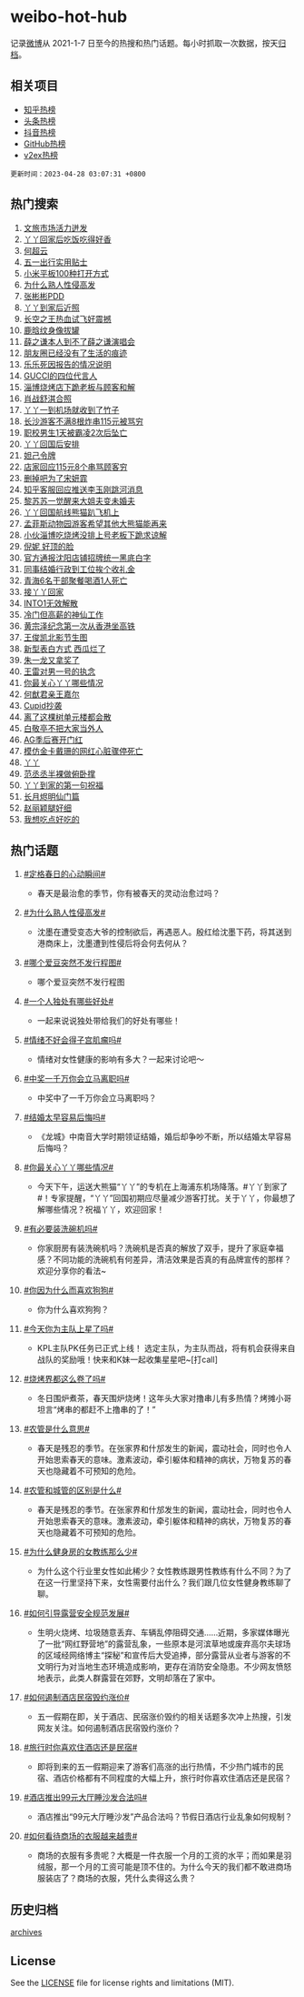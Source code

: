 # weibo-hot-hub

记录[微博](https://www.weibo.com)从 2021-1-7 日至今的热搜和热门话题。每小时抓取一次数据，按天[归档](archives)。

## 相关项目

- [知乎热榜](https://github.com/lonnyzhang423/zhihu-hot-hub)
- [头条热榜](https://github.com/lonnyzhang423/toutiao-hot-hub)
- [抖音热榜](https://github.com/lonnyzhang423/douyin-hot-hub)
- [GitHub热榜](https://github.com/lonnyzhang423/github-hot-hub)
- [v2ex热榜](https://github.com/lonnyzhang423/v2ex-hot-hub)


`更新时间：2023-04-28 03:07:31 +0800`

## 热门搜索

1. [文旅市场活力迸发](https://m.weibo.cn/search?containerid=100103type%3D1%26t%3D10%26q%3D%23%E6%96%87%E6%97%85%E5%B8%82%E5%9C%BA%E6%B4%BB%E5%8A%9B%E8%BF%B8%E5%8F%91%23&stream_entry_id=51&isnewpage=1&extparam=seat%3D1%26c_type%3D51%26dgr%3D0%26cate%3D10103%26filter_type%3Drealtimehot%26stream_entry_id%3D51%26pos%3D0%26display_time%3D1682622450%26pre_seqid%3D168262245003706410156&luicode=10000011&lfid=106003type%253D25%2526t%253D3%2526disable_hot%253D1%2526filter_type%253Drealtimehot)
1. [丫丫回家后吃饭吃得好香](https://m.weibo.cn/search?containerid=100103type%3D1%26t%3D10%26q%3D%23%E4%B8%AB%E4%B8%AB%E5%9B%9E%E5%AE%B6%E5%90%8E%E5%90%83%E9%A5%AD%E5%90%83%E5%BE%97%E5%A5%BD%E9%A6%99%23&stream_entry_id=31&isnewpage=1&extparam=seat%3D1%26realpos%3D1%26flag%3D16%26band_rank%3D1%26lcate%3D5001%26stream_entry_id%3D31%26filter_type%3Drealtimehot%26q%3D%2523%25E4%25B8%25AB%25E4%25B8%25AB%25E5%259B%259E%25E5%25AE%25B6%25E5%2590%258E%25E5%2590%2583%25E9%25A5%25AD%25E5%2590%2583%25E5%25BE%2597%25E5%25A5%25BD%25E9%25A6%2599%2523%26dgr%3D0%26pos%3D0%26cate%3D5001%26c_type%3D31%26display_time%3D1682622450%26pre_seqid%3D168262245003706410156&luicode=10000011&lfid=106003type%253D25%2526t%253D3%2526disable_hot%253D1%2526filter_type%253Drealtimehot)
1. [何超云](https://m.weibo.cn/search?containerid=100103type%3D1%26t%3D10%26q%3D%E4%BD%95%E8%B6%85%E4%BA%91&stream_entry_id=31&isnewpage=1&extparam=seat%3D1%26realpos%3D2%26flag%3D2%26band_rank%3D2%26lcate%3D5001%26stream_entry_id%3D31%26filter_type%3Drealtimehot%26q%3D%25E4%25BD%2595%25E8%25B6%2585%25E4%25BA%2591%26dgr%3D0%26pos%3D1%26cate%3D5001%26c_type%3D31%26display_time%3D1682622450%26pre_seqid%3D168262245003706410156&luicode=10000011&lfid=106003type%253D25%2526t%253D3%2526disable_hot%253D1%2526filter_type%253Drealtimehot)
1. [五一出行实用贴士](https://m.weibo.cn/search?containerid=100103type%3D1%26t%3D10%26q%3D%23%E4%BA%94%E4%B8%80%E5%87%BA%E8%A1%8C%E5%AE%9E%E7%94%A8%E8%B4%B4%E5%A3%AB%23&stream_entry_id=31&isnewpage=1&extparam=seat%3D1%26realpos%3D3%26flag%3D0%26band_rank%3D3%26lcate%3D5001%26stream_entry_id%3D31%26filter_type%3Drealtimehot%26q%3D%2523%25E4%25BA%2594%25E4%25B8%2580%25E5%2587%25BA%25E8%25A1%258C%25E5%25AE%259E%25E7%2594%25A8%25E8%25B4%25B4%25E5%25A3%25AB%2523%26dgr%3D0%26pos%3D2%26cate%3D5001%26c_type%3D31%26display_time%3D1682622450%26pre_seqid%3D168262245003706410156&luicode=10000011&lfid=106003type%253D25%2526t%253D3%2526disable_hot%253D1%2526filter_type%253Drealtimehot)
1. [小米平板100种打开方式](https://m.weibo.cn/search?containerid=100103type%3D1%26t%3D10%26q%3D%23%E5%B0%8F%E7%B1%B3%E5%B9%B3%E6%9D%BF100%E7%A7%8D%E6%89%93%E5%BC%80%E6%96%B9%E5%BC%8F%23&stream_entry_id=31&isnewpage=1&extparam=seat%3D1%26band_rank%3D4%26lcate%3D5001%26filter_type%3Drealtimehot%26c_type%3D31%26adid%3D187592%26q%3D%2523%25E5%25B0%258F%25E7%25B1%25B3%25E5%25B9%25B3%25E6%259D%25BF100%25E7%25A7%258D%25E6%2589%2593%25E5%25BC%2580%25E6%2596%25B9%25E5%25BC%258F%2523%26dgr%3D0%26stream_entry_id%3D31%26topic_ad%3D1%26cate%3D5001%26pos%3D3%26display_time%3D1682622450%26pre_seqid%3D168262245003706410156&luicode=10000011&lfid=106003type%253D25%2526t%253D3%2526disable_hot%253D1%2526filter_type%253Drealtimehot)
1. [为什么熟人性侵高发](https://m.weibo.cn/search?containerid=100103type%3D1%26t%3D10%26q%3D%23%E4%B8%BA%E4%BB%80%E4%B9%88%E7%86%9F%E4%BA%BA%E6%80%A7%E4%BE%B5%E9%AB%98%E5%8F%91%23&stream_entry_id=31&isnewpage=1&extparam=seat%3D1%26realpos%3D4%26flag%3D2%26band_rank%3D4%26lcate%3D5001%26stream_entry_id%3D31%26filter_type%3Drealtimehot%26q%3D%2523%25E4%25B8%25BA%25E4%25BB%2580%25E4%25B9%2588%25E7%2586%259F%25E4%25BA%25BA%25E6%2580%25A7%25E4%25BE%25B5%25E9%25AB%2598%25E5%258F%2591%2523%26dgr%3D0%26pos%3D4%26cate%3D5001%26c_type%3D31%26display_time%3D1682622450%26pre_seqid%3D168262245003706410156&luicode=10000011&lfid=106003type%253D25%2526t%253D3%2526disable_hot%253D1%2526filter_type%253Drealtimehot)
1. [张彬彬PDD](https://m.weibo.cn/search?containerid=100103type%3D1%26t%3D10%26q%3D%E5%BC%A0%E5%BD%AC%E5%BD%ACPDD&stream_entry_id=31&isnewpage=1&extparam=seat%3D1%26realpos%3D5%26flag%3D2%26band_rank%3D5%26lcate%3D5001%26stream_entry_id%3D31%26filter_type%3Drealtimehot%26q%3D%25E5%25BC%25A0%25E5%25BD%25AC%25E5%25BD%25ACPDD%26dgr%3D0%26pos%3D5%26cate%3D5001%26c_type%3D31%26display_time%3D1682622450%26pre_seqid%3D168262245003706410156&luicode=10000011&lfid=106003type%253D25%2526t%253D3%2526disable_hot%253D1%2526filter_type%253Drealtimehot)
1. [丫丫到家后近照](https://m.weibo.cn/search?containerid=100103type%3D1%26t%3D10%26q%3D%23%E4%B8%AB%E4%B8%AB%E5%88%B0%E5%AE%B6%E5%90%8E%E8%BF%91%E7%85%A7%23&stream_entry_id=31&isnewpage=1&extparam=seat%3D1%26realpos%3D6%26flag%3D16%26band_rank%3D6%26lcate%3D5001%26stream_entry_id%3D31%26filter_type%3Drealtimehot%26q%3D%2523%25E4%25B8%25AB%25E4%25B8%25AB%25E5%2588%25B0%25E5%25AE%25B6%25E5%2590%258E%25E8%25BF%2591%25E7%2585%25A7%2523%26dgr%3D0%26pos%3D6%26cate%3D5001%26c_type%3D31%26display_time%3D1682622450%26pre_seqid%3D168262245003706410156&luicode=10000011&lfid=106003type%253D25%2526t%253D3%2526disable_hot%253D1%2526filter_type%253Drealtimehot)
1. [长空之王热血试飞好震撼](https://m.weibo.cn/search?containerid=100103type%3D1%26t%3D10%26q%3D%23%E9%95%BF%E7%A9%BA%E4%B9%8B%E7%8E%8B%E7%83%AD%E8%A1%80%E8%AF%95%E9%A3%9E%E5%A5%BD%E9%9C%87%E6%92%BC%23&stream_entry_id=31&isnewpage=1&extparam=seat%3D1%26band_rank%3D7%26lcate%3D5001%26filter_type%3Drealtimehot%26c_type%3D31%26adid%3D187718%26q%3D%2523%25E9%2595%25BF%25E7%25A9%25BA%25E4%25B9%258B%25E7%258E%258B%25E7%2583%25AD%25E8%25A1%2580%25E8%25AF%2595%25E9%25A3%259E%25E5%25A5%25BD%25E9%259C%2587%25E6%2592%25BC%2523%26dgr%3D0%26stream_entry_id%3D31%26topic_ad%3D1%26cate%3D5001%26pos%3D7%26display_time%3D1682622450%26pre_seqid%3D168262245003706410156&luicode=10000011&lfid=106003type%253D25%2526t%253D3%2526disable_hot%253D1%2526filter_type%253Drealtimehot)
1. [鹿晗纹身像拔罐](https://m.weibo.cn/search?containerid=100103type%3D1%26t%3D10%26q%3D%E9%B9%BF%E6%99%97%E7%BA%B9%E8%BA%AB%E5%83%8F%E6%8B%94%E7%BD%90&stream_entry_id=31&isnewpage=1&extparam=seat%3D1%26realpos%3D7%26flag%3D2%26band_rank%3D7%26lcate%3D5001%26stream_entry_id%3D31%26filter_type%3Drealtimehot%26q%3D%25E9%25B9%25BF%25E6%2599%2597%25E7%25BA%25B9%25E8%25BA%25AB%25E5%2583%258F%25E6%258B%2594%25E7%25BD%2590%26dgr%3D0%26pos%3D8%26cate%3D5001%26c_type%3D31%26display_time%3D1682622450%26pre_seqid%3D168262245003706410156&luicode=10000011&lfid=106003type%253D25%2526t%253D3%2526disable_hot%253D1%2526filter_type%253Drealtimehot)
1. [薛之谦本人到不了薛之谦演唱会](https://m.weibo.cn/search?containerid=100103type%3D1%26t%3D10%26q%3D%E8%96%9B%E4%B9%8B%E8%B0%A6%E6%9C%AC%E4%BA%BA%E5%88%B0%E4%B8%8D%E4%BA%86%E8%96%9B%E4%B9%8B%E8%B0%A6%E6%BC%94%E5%94%B1%E4%BC%9A&stream_entry_id=31&isnewpage=1&extparam=seat%3D1%26realpos%3D8%26flag%3D0%26band_rank%3D8%26lcate%3D5001%26stream_entry_id%3D31%26filter_type%3Drealtimehot%26q%3D%25E8%2596%259B%25E4%25B9%258B%25E8%25B0%25A6%25E6%259C%25AC%25E4%25BA%25BA%25E5%2588%25B0%25E4%25B8%258D%25E4%25BA%2586%25E8%2596%259B%25E4%25B9%258B%25E8%25B0%25A6%25E6%25BC%2594%25E5%2594%25B1%25E4%25BC%259A%26dgr%3D0%26pos%3D9%26cate%3D5001%26c_type%3D31%26display_time%3D1682622450%26pre_seqid%3D168262245003706410156&luicode=10000011&lfid=106003type%253D25%2526t%253D3%2526disable_hot%253D1%2526filter_type%253Drealtimehot)
1. [朋友圈已经没有了生活的痕迹](https://m.weibo.cn/search?containerid=100103type%3D1%26t%3D10%26q%3D%23%E6%9C%8B%E5%8F%8B%E5%9C%88%E5%B7%B2%E7%BB%8F%E6%B2%A1%E6%9C%89%E4%BA%86%E7%94%9F%E6%B4%BB%E7%9A%84%E7%97%95%E8%BF%B9%23&stream_entry_id=31&isnewpage=1&extparam=seat%3D1%26realpos%3D9%26flag%3D0%26band_rank%3D9%26lcate%3D5001%26stream_entry_id%3D31%26filter_type%3Drealtimehot%26q%3D%2523%25E6%259C%258B%25E5%258F%258B%25E5%259C%2588%25E5%25B7%25B2%25E7%25BB%258F%25E6%25B2%25A1%25E6%259C%2589%25E4%25BA%2586%25E7%2594%259F%25E6%25B4%25BB%25E7%259A%2584%25E7%2597%2595%25E8%25BF%25B9%2523%26dgr%3D0%26pos%3D10%26cate%3D5001%26c_type%3D31%26display_time%3D1682622450%26pre_seqid%3D168262245003706410156&luicode=10000011&lfid=106003type%253D25%2526t%253D3%2526disable_hot%253D1%2526filter_type%253Drealtimehot)
1. [乐乐死因报告的情况说明](https://m.weibo.cn/search?containerid=100103type%3D1%26t%3D10%26q%3D%23%E4%B9%90%E4%B9%90%E6%AD%BB%E5%9B%A0%E6%8A%A5%E5%91%8A%E7%9A%84%E6%83%85%E5%86%B5%E8%AF%B4%E6%98%8E%23&stream_entry_id=31&isnewpage=1&extparam=seat%3D1%26realpos%3D10%26flag%3D0%26band_rank%3D10%26lcate%3D5001%26stream_entry_id%3D31%26filter_type%3Drealtimehot%26q%3D%2523%25E4%25B9%2590%25E4%25B9%2590%25E6%25AD%25BB%25E5%259B%25A0%25E6%258A%25A5%25E5%2591%258A%25E7%259A%2584%25E6%2583%2585%25E5%2586%25B5%25E8%25AF%25B4%25E6%2598%258E%2523%26dgr%3D0%26pos%3D11%26cate%3D5001%26c_type%3D31%26display_time%3D1682622450%26pre_seqid%3D168262245003706410156&luicode=10000011&lfid=106003type%253D25%2526t%253D3%2526disable_hot%253D1%2526filter_type%253Drealtimehot)
1. [GUCCI的四位代言人](https://m.weibo.cn/search?containerid=100103type%3D1%26t%3D10%26q%3DGUCCI%E7%9A%84%E5%9B%9B%E4%BD%8D%E4%BB%A3%E8%A8%80%E4%BA%BA&stream_entry_id=31&isnewpage=1&extparam=seat%3D1%26realpos%3D11%26flag%3D0%26band_rank%3D11%26lcate%3D5001%26stream_entry_id%3D31%26filter_type%3Drealtimehot%26q%3DGUCCI%25E7%259A%2584%25E5%259B%259B%25E4%25BD%258D%25E4%25BB%25A3%25E8%25A8%2580%25E4%25BA%25BA%26dgr%3D0%26pos%3D12%26cate%3D5001%26c_type%3D31%26display_time%3D1682622450%26pre_seqid%3D168262245003706410156&luicode=10000011&lfid=106003type%253D25%2526t%253D3%2526disable_hot%253D1%2526filter_type%253Drealtimehot)
1. [淄博烧烤店下跪老板与顾客和解](https://m.weibo.cn/search?containerid=100103type%3D1%26t%3D10%26q%3D%23%E6%B7%84%E5%8D%9A%E7%83%A7%E7%83%A4%E5%BA%97%E4%B8%8B%E8%B7%AA%E8%80%81%E6%9D%BF%E4%B8%8E%E9%A1%BE%E5%AE%A2%E5%92%8C%E8%A7%A3%23&stream_entry_id=31&isnewpage=1&extparam=seat%3D1%26realpos%3D12%26flag%3D0%26band_rank%3D12%26lcate%3D5001%26stream_entry_id%3D31%26filter_type%3Drealtimehot%26q%3D%2523%25E6%25B7%2584%25E5%258D%259A%25E7%2583%25A7%25E7%2583%25A4%25E5%25BA%2597%25E4%25B8%258B%25E8%25B7%25AA%25E8%2580%2581%25E6%259D%25BF%25E4%25B8%258E%25E9%25A1%25BE%25E5%25AE%25A2%25E5%2592%258C%25E8%25A7%25A3%2523%26dgr%3D0%26pos%3D13%26cate%3D5001%26c_type%3D31%26display_time%3D1682622450%26pre_seqid%3D168262245003706410156&luicode=10000011&lfid=106003type%253D25%2526t%253D3%2526disable_hot%253D1%2526filter_type%253Drealtimehot)
1. [肖战舒淇合照](https://m.weibo.cn/search?containerid=100103type%3D1%26t%3D10%26q%3D%23%E8%82%96%E6%88%98%E8%88%92%E6%B7%87%E5%90%88%E7%85%A7%23&stream_entry_id=31&isnewpage=1&extparam=seat%3D1%26realpos%3D13%26flag%3D0%26band_rank%3D13%26lcate%3D5001%26stream_entry_id%3D31%26filter_type%3Drealtimehot%26q%3D%2523%25E8%2582%2596%25E6%2588%2598%25E8%2588%2592%25E6%25B7%2587%25E5%2590%2588%25E7%2585%25A7%2523%26dgr%3D0%26pos%3D14%26cate%3D5001%26c_type%3D31%26display_time%3D1682622450%26pre_seqid%3D168262245003706410156&luicode=10000011&lfid=106003type%253D25%2526t%253D3%2526disable_hot%253D1%2526filter_type%253Drealtimehot)
1. [丫丫一到机场就收到了竹子](https://m.weibo.cn/search?containerid=100103type%3D1%26t%3D10%26q%3D%23%E4%B8%AB%E4%B8%AB%E4%B8%80%E5%88%B0%E6%9C%BA%E5%9C%BA%E5%B0%B1%E6%94%B6%E5%88%B0%E4%BA%86%E7%AB%B9%E5%AD%90%23&stream_entry_id=31&isnewpage=1&extparam=seat%3D1%26realpos%3D14%26flag%3D0%26band_rank%3D14%26lcate%3D5001%26stream_entry_id%3D31%26filter_type%3Drealtimehot%26q%3D%2523%25E4%25B8%25AB%25E4%25B8%25AB%25E4%25B8%2580%25E5%2588%25B0%25E6%259C%25BA%25E5%259C%25BA%25E5%25B0%25B1%25E6%2594%25B6%25E5%2588%25B0%25E4%25BA%2586%25E7%25AB%25B9%25E5%25AD%2590%2523%26dgr%3D0%26pos%3D15%26cate%3D5001%26c_type%3D31%26display_time%3D1682622450%26pre_seqid%3D168262245003706410156&luicode=10000011&lfid=106003type%253D25%2526t%253D3%2526disable_hot%253D1%2526filter_type%253Drealtimehot)
1. [长沙游客不满8根炸串115元被骂穷](https://m.weibo.cn/search?containerid=100103type%3D1%26t%3D10%26q%3D%23%E9%95%BF%E6%B2%99%E6%B8%B8%E5%AE%A2%E4%B8%8D%E6%BB%A18%E6%A0%B9%E7%82%B8%E4%B8%B2115%E5%85%83%E8%A2%AB%E9%AA%82%E7%A9%B7%23&stream_entry_id=31&isnewpage=1&extparam=seat%3D1%26realpos%3D15%26flag%3D0%26band_rank%3D15%26lcate%3D5001%26stream_entry_id%3D31%26filter_type%3Drealtimehot%26q%3D%2523%25E9%2595%25BF%25E6%25B2%2599%25E6%25B8%25B8%25E5%25AE%25A2%25E4%25B8%258D%25E6%25BB%25A18%25E6%25A0%25B9%25E7%2582%25B8%25E4%25B8%25B2115%25E5%2585%2583%25E8%25A2%25AB%25E9%25AA%2582%25E7%25A9%25B7%2523%26dgr%3D0%26pos%3D16%26cate%3D5001%26c_type%3D31%26display_time%3D1682622450%26pre_seqid%3D168262245003706410156&luicode=10000011&lfid=106003type%253D25%2526t%253D3%2526disable_hot%253D1%2526filter_type%253Drealtimehot)
1. [职校男生1天被霸凌2次后坠亡](https://m.weibo.cn/search?containerid=100103type%3D1%26t%3D10%26q%3D%23%E8%81%8C%E6%A0%A1%E7%94%B7%E7%94%9F1%E5%A4%A9%E8%A2%AB%E9%9C%B8%E5%87%8C2%E6%AC%A1%E5%90%8E%E5%9D%A0%E4%BA%A1%23&stream_entry_id=31&isnewpage=1&extparam=seat%3D1%26realpos%3D16%26flag%3D0%26band_rank%3D16%26lcate%3D5001%26stream_entry_id%3D31%26filter_type%3Drealtimehot%26q%3D%2523%25E8%2581%258C%25E6%25A0%25A1%25E7%2594%25B7%25E7%2594%259F1%25E5%25A4%25A9%25E8%25A2%25AB%25E9%259C%25B8%25E5%2587%258C2%25E6%25AC%25A1%25E5%2590%258E%25E5%259D%25A0%25E4%25BA%25A1%2523%26dgr%3D0%26pos%3D17%26cate%3D5001%26c_type%3D31%26display_time%3D1682622450%26pre_seqid%3D168262245003706410156&luicode=10000011&lfid=106003type%253D25%2526t%253D3%2526disable_hot%253D1%2526filter_type%253Drealtimehot)
1. [丫丫回国后安排](https://m.weibo.cn/search?containerid=100103type%3D1%26t%3D10%26q%3D%23%E4%B8%AB%E4%B8%AB%E5%9B%9E%E5%9B%BD%E5%90%8E%E5%AE%89%E6%8E%92%23&stream_entry_id=31&isnewpage=1&extparam=seat%3D1%26realpos%3D17%26flag%3D0%26band_rank%3D17%26lcate%3D5001%26stream_entry_id%3D31%26filter_type%3Drealtimehot%26q%3D%2523%25E4%25B8%25AB%25E4%25B8%25AB%25E5%259B%259E%25E5%259B%25BD%25E5%2590%258E%25E5%25AE%2589%25E6%258E%2592%2523%26dgr%3D0%26pos%3D18%26cate%3D5001%26c_type%3D31%26display_time%3D1682622450%26pre_seqid%3D168262245003706410156&luicode=10000011&lfid=106003type%253D25%2526t%253D3%2526disable_hot%253D1%2526filter_type%253Drealtimehot)
1. [妲己令牌](https://m.weibo.cn/search?containerid=100103type%3D1%26t%3D10%26q%3D%23%E5%A6%B2%E5%B7%B1%E4%BB%A4%E7%89%8C%23&stream_entry_id=31&isnewpage=1&extparam=seat%3D1%26realpos%3D18%26flag%3D0%26band_rank%3D18%26lcate%3D5001%26stream_entry_id%3D31%26filter_type%3Drealtimehot%26q%3D%2523%25E5%25A6%25B2%25E5%25B7%25B1%25E4%25BB%25A4%25E7%2589%258C%2523%26dgr%3D0%26pos%3D19%26cate%3D5001%26c_type%3D31%26display_time%3D1682622450%26pre_seqid%3D168262245003706410156&luicode=10000011&lfid=106003type%253D25%2526t%253D3%2526disable_hot%253D1%2526filter_type%253Drealtimehot)
1. [店家回应115元8个串骂顾客穷](https://m.weibo.cn/search?containerid=100103type%3D1%26t%3D10%26q%3D%23%E5%BA%97%E5%AE%B6%E5%9B%9E%E5%BA%94115%E5%85%838%E4%B8%AA%E4%B8%B2%E9%AA%82%E9%A1%BE%E5%AE%A2%E7%A9%B7%23&stream_entry_id=31&isnewpage=1&extparam=seat%3D1%26realpos%3D19%26flag%3D0%26band_rank%3D19%26lcate%3D5001%26stream_entry_id%3D31%26filter_type%3Drealtimehot%26q%3D%2523%25E5%25BA%2597%25E5%25AE%25B6%25E5%259B%259E%25E5%25BA%2594115%25E5%2585%25838%25E4%25B8%25AA%25E4%25B8%25B2%25E9%25AA%2582%25E9%25A1%25BE%25E5%25AE%25A2%25E7%25A9%25B7%2523%26dgr%3D0%26pos%3D20%26cate%3D5001%26c_type%3D31%26display_time%3D1682622450%26pre_seqid%3D168262245003706410156&luicode=10000011&lfid=106003type%253D25%2526t%253D3%2526disable_hot%253D1%2526filter_type%253Drealtimehot)
1. [删掉吧为了宋妍霏](https://m.weibo.cn/search?containerid=100103type%3D1%26t%3D10%26q%3D%23%E5%88%A0%E6%8E%89%E5%90%A7%E4%B8%BA%E4%BA%86%E5%AE%8B%E5%A6%8D%E9%9C%8F%23&stream_entry_id=31&isnewpage=1&extparam=seat%3D1%26realpos%3D20%26flag%3D0%26band_rank%3D20%26lcate%3D5001%26stream_entry_id%3D31%26filter_type%3Drealtimehot%26q%3D%2523%25E5%2588%25A0%25E6%258E%2589%25E5%2590%25A7%25E4%25B8%25BA%25E4%25BA%2586%25E5%25AE%258B%25E5%25A6%258D%25E9%259C%258F%2523%26dgr%3D0%26pos%3D21%26cate%3D5001%26c_type%3D31%26display_time%3D1682622450%26pre_seqid%3D168262245003706410156&luicode=10000011&lfid=106003type%253D25%2526t%253D3%2526disable_hot%253D1%2526filter_type%253Drealtimehot)
1. [知乎客服回应推送李玉刚跳河消息](https://m.weibo.cn/search?containerid=100103type%3D1%26t%3D10%26q%3D%23%E7%9F%A5%E4%B9%8E%E5%AE%A2%E6%9C%8D%E5%9B%9E%E5%BA%94%E6%8E%A8%E9%80%81%E6%9D%8E%E7%8E%89%E5%88%9A%E8%B7%B3%E6%B2%B3%E6%B6%88%E6%81%AF%23&stream_entry_id=31&isnewpage=1&extparam=seat%3D1%26realpos%3D21%26flag%3D0%26band_rank%3D21%26lcate%3D5001%26stream_entry_id%3D31%26filter_type%3Drealtimehot%26q%3D%2523%25E7%259F%25A5%25E4%25B9%258E%25E5%25AE%25A2%25E6%259C%258D%25E5%259B%259E%25E5%25BA%2594%25E6%258E%25A8%25E9%2580%2581%25E6%259D%258E%25E7%258E%2589%25E5%2588%259A%25E8%25B7%25B3%25E6%25B2%25B3%25E6%25B6%2588%25E6%2581%25AF%2523%26dgr%3D0%26pos%3D22%26cate%3D5001%26c_type%3D31%26display_time%3D1682622450%26pre_seqid%3D168262245003706410156&luicode=10000011&lfid=106003type%253D25%2526t%253D3%2526disable_hot%253D1%2526filter_type%253Drealtimehot)
1. [黎苏苏一觉醒来大姐夫变未婚夫](https://m.weibo.cn/search?containerid=100103type%3D1%26t%3D10%26q%3D%23%E9%BB%8E%E8%8B%8F%E8%8B%8F%E4%B8%80%E8%A7%89%E9%86%92%E6%9D%A5%E5%A4%A7%E5%A7%90%E5%A4%AB%E5%8F%98%E6%9C%AA%E5%A9%9A%E5%A4%AB%23&stream_entry_id=31&isnewpage=1&extparam=seat%3D1%26realpos%3D22%26flag%3D0%26band_rank%3D22%26lcate%3D5001%26stream_entry_id%3D31%26filter_type%3Drealtimehot%26q%3D%2523%25E9%25BB%258E%25E8%258B%258F%25E8%258B%258F%25E4%25B8%2580%25E8%25A7%2589%25E9%2586%2592%25E6%259D%25A5%25E5%25A4%25A7%25E5%25A7%2590%25E5%25A4%25AB%25E5%258F%2598%25E6%259C%25AA%25E5%25A9%259A%25E5%25A4%25AB%2523%26dgr%3D0%26pos%3D23%26cate%3D5001%26c_type%3D31%26display_time%3D1682622450%26pre_seqid%3D168262245003706410156&luicode=10000011&lfid=106003type%253D25%2526t%253D3%2526disable_hot%253D1%2526filter_type%253Drealtimehot)
1. [丫丫回国航线熊猫趴飞机上](https://m.weibo.cn/search?containerid=100103type%3D1%26t%3D10%26q%3D%23%E4%B8%AB%E4%B8%AB%E5%9B%9E%E5%9B%BD%E8%88%AA%E7%BA%BF%E7%86%8A%E7%8C%AB%E8%B6%B4%E9%A3%9E%E6%9C%BA%E4%B8%8A%23&stream_entry_id=31&isnewpage=1&extparam=seat%3D1%26realpos%3D23%26flag%3D0%26band_rank%3D23%26lcate%3D5001%26stream_entry_id%3D31%26filter_type%3Drealtimehot%26q%3D%2523%25E4%25B8%25AB%25E4%25B8%25AB%25E5%259B%259E%25E5%259B%25BD%25E8%2588%25AA%25E7%25BA%25BF%25E7%2586%258A%25E7%258C%25AB%25E8%25B6%25B4%25E9%25A3%259E%25E6%259C%25BA%25E4%25B8%258A%2523%26dgr%3D0%26pos%3D24%26cate%3D5001%26c_type%3D31%26display_time%3D1682622450%26pre_seqid%3D168262245003706410156&luicode=10000011&lfid=106003type%253D25%2526t%253D3%2526disable_hot%253D1%2526filter_type%253Drealtimehot)
1. [孟菲斯动物园游客希望其他大熊猫能再来](https://m.weibo.cn/search?containerid=100103type%3D1%26t%3D10%26q%3D%23%E5%AD%9F%E8%8F%B2%E6%96%AF%E5%8A%A8%E7%89%A9%E5%9B%AD%E6%B8%B8%E5%AE%A2%E5%B8%8C%E6%9C%9B%E5%85%B6%E4%BB%96%E5%A4%A7%E7%86%8A%E7%8C%AB%E8%83%BD%E5%86%8D%E6%9D%A5%23&stream_entry_id=31&isnewpage=1&extparam=seat%3D1%26realpos%3D24%26flag%3D0%26band_rank%3D24%26lcate%3D5001%26stream_entry_id%3D31%26filter_type%3Drealtimehot%26q%3D%2523%25E5%25AD%259F%25E8%258F%25B2%25E6%2596%25AF%25E5%258A%25A8%25E7%2589%25A9%25E5%259B%25AD%25E6%25B8%25B8%25E5%25AE%25A2%25E5%25B8%258C%25E6%259C%259B%25E5%2585%25B6%25E4%25BB%2596%25E5%25A4%25A7%25E7%2586%258A%25E7%258C%25AB%25E8%2583%25BD%25E5%2586%258D%25E6%259D%25A5%2523%26dgr%3D0%26pos%3D25%26cate%3D5001%26c_type%3D31%26display_time%3D1682622450%26pre_seqid%3D168262245003706410156&luicode=10000011&lfid=106003type%253D25%2526t%253D3%2526disable_hot%253D1%2526filter_type%253Drealtimehot)
1. [小伙淄博吃烧烤没排上号老板下跪求谅解](https://m.weibo.cn/search?containerid=100103type%3D1%26t%3D10%26q%3D%23%E5%B0%8F%E4%BC%99%E6%B7%84%E5%8D%9A%E5%90%83%E7%83%A7%E7%83%A4%E6%B2%A1%E6%8E%92%E4%B8%8A%E5%8F%B7%E8%80%81%E6%9D%BF%E4%B8%8B%E8%B7%AA%E6%B1%82%E8%B0%85%E8%A7%A3%23&stream_entry_id=31&isnewpage=1&extparam=seat%3D1%26realpos%3D25%26flag%3D1%26band_rank%3D25%26lcate%3D5001%26stream_entry_id%3D31%26filter_type%3Drealtimehot%26q%3D%2523%25E5%25B0%258F%25E4%25BC%2599%25E6%25B7%2584%25E5%258D%259A%25E5%2590%2583%25E7%2583%25A7%25E7%2583%25A4%25E6%25B2%25A1%25E6%258E%2592%25E4%25B8%258A%25E5%258F%25B7%25E8%2580%2581%25E6%259D%25BF%25E4%25B8%258B%25E8%25B7%25AA%25E6%25B1%2582%25E8%25B0%2585%25E8%25A7%25A3%2523%26dgr%3D0%26pos%3D26%26cate%3D5001%26c_type%3D31%26display_time%3D1682622450%26pre_seqid%3D168262245003706410156&luicode=10000011&lfid=106003type%253D25%2526t%253D3%2526disable_hot%253D1%2526filter_type%253Drealtimehot)
1. [倪妮 好顶的脸](https://m.weibo.cn/search?containerid=100103type%3D1%26t%3D10%26q%3D%E5%80%AA%E5%A6%AE+%E5%A5%BD%E9%A1%B6%E7%9A%84%E8%84%B8&stream_entry_id=31&isnewpage=1&extparam=seat%3D1%26realpos%3D26%26flag%3D0%26band_rank%3D26%26lcate%3D5001%26stream_entry_id%3D31%26filter_type%3Drealtimehot%26q%3D%25E5%2580%25AA%25E5%25A6%25AE%2520%25E5%25A5%25BD%25E9%25A1%25B6%25E7%259A%2584%25E8%2584%25B8%26dgr%3D0%26pos%3D27%26cate%3D5001%26c_type%3D31%26display_time%3D1682622450%26pre_seqid%3D168262245003706410156&luicode=10000011&lfid=106003type%253D25%2526t%253D3%2526disable_hot%253D1%2526filter_type%253Drealtimehot)
1. [官方通报沈阳店铺招牌统一黑底白字](https://m.weibo.cn/search?containerid=100103type%3D1%26t%3D10%26q%3D%23%E5%AE%98%E6%96%B9%E9%80%9A%E6%8A%A5%E6%B2%88%E9%98%B3%E5%BA%97%E9%93%BA%E6%8B%9B%E7%89%8C%E7%BB%9F%E4%B8%80%E9%BB%91%E5%BA%95%E7%99%BD%E5%AD%97%23&stream_entry_id=31&isnewpage=1&extparam=seat%3D1%26realpos%3D27%26flag%3D0%26band_rank%3D27%26lcate%3D5001%26stream_entry_id%3D31%26filter_type%3Drealtimehot%26q%3D%2523%25E5%25AE%2598%25E6%2596%25B9%25E9%2580%259A%25E6%258A%25A5%25E6%25B2%2588%25E9%2598%25B3%25E5%25BA%2597%25E9%2593%25BA%25E6%258B%259B%25E7%2589%258C%25E7%25BB%259F%25E4%25B8%2580%25E9%25BB%2591%25E5%25BA%2595%25E7%2599%25BD%25E5%25AD%2597%2523%26dgr%3D0%26pos%3D28%26cate%3D5001%26c_type%3D31%26display_time%3D1682622450%26pre_seqid%3D168262245003706410156&luicode=10000011&lfid=106003type%253D25%2526t%253D3%2526disable_hot%253D1%2526filter_type%253Drealtimehot)
1. [同事结婚行政到工位挨个收礼金](https://m.weibo.cn/search?containerid=100103type%3D1%26t%3D10%26q%3D%23%E5%90%8C%E4%BA%8B%E7%BB%93%E5%A9%9A%E8%A1%8C%E6%94%BF%E5%88%B0%E5%B7%A5%E4%BD%8D%E6%8C%A8%E4%B8%AA%E6%94%B6%E7%A4%BC%E9%87%91%23&stream_entry_id=31&isnewpage=1&extparam=seat%3D1%26realpos%3D28%26flag%3D1%26band_rank%3D28%26lcate%3D5001%26stream_entry_id%3D31%26filter_type%3Drealtimehot%26q%3D%2523%25E5%2590%258C%25E4%25BA%258B%25E7%25BB%2593%25E5%25A9%259A%25E8%25A1%258C%25E6%2594%25BF%25E5%2588%25B0%25E5%25B7%25A5%25E4%25BD%258D%25E6%258C%25A8%25E4%25B8%25AA%25E6%2594%25B6%25E7%25A4%25BC%25E9%2587%2591%2523%26dgr%3D0%26pos%3D29%26cate%3D5001%26c_type%3D31%26display_time%3D1682622450%26pre_seqid%3D168262245003706410156&luicode=10000011&lfid=106003type%253D25%2526t%253D3%2526disable_hot%253D1%2526filter_type%253Drealtimehot)
1. [青海6名干部聚餐喝酒1人死亡](https://m.weibo.cn/search?containerid=100103type%3D1%26t%3D10%26q%3D%23%E9%9D%92%E6%B5%B76%E5%90%8D%E5%B9%B2%E9%83%A8%E8%81%9A%E9%A4%90%E5%96%9D%E9%85%921%E4%BA%BA%E6%AD%BB%E4%BA%A1%23&stream_entry_id=31&isnewpage=1&extparam=seat%3D1%26realpos%3D29%26flag%3D0%26band_rank%3D29%26lcate%3D5001%26stream_entry_id%3D31%26filter_type%3Drealtimehot%26q%3D%2523%25E9%259D%2592%25E6%25B5%25B76%25E5%2590%258D%25E5%25B9%25B2%25E9%2583%25A8%25E8%2581%259A%25E9%25A4%2590%25E5%2596%259D%25E9%2585%25921%25E4%25BA%25BA%25E6%25AD%25BB%25E4%25BA%25A1%2523%26dgr%3D0%26pos%3D30%26cate%3D5001%26c_type%3D31%26display_time%3D1682622450%26pre_seqid%3D168262245003706410156&luicode=10000011&lfid=106003type%253D25%2526t%253D3%2526disable_hot%253D1%2526filter_type%253Drealtimehot)
1. [接丫丫回家](https://m.weibo.cn/search?containerid=100103type%3D1%26t%3D10%26q%3D%23%E6%8E%A5%E4%B8%AB%E4%B8%AB%E5%9B%9E%E5%AE%B6%23&stream_entry_id=31&isnewpage=1&extparam=seat%3D1%26realpos%3D30%26flag%3D0%26band_rank%3D30%26lcate%3D5001%26stream_entry_id%3D31%26filter_type%3Drealtimehot%26q%3D%2523%25E6%258E%25A5%25E4%25B8%25AB%25E4%25B8%25AB%25E5%259B%259E%25E5%25AE%25B6%2523%26dgr%3D0%26pos%3D31%26cate%3D5001%26c_type%3D31%26display_time%3D1682622450%26pre_seqid%3D168262245003706410156&luicode=10000011&lfid=106003type%253D25%2526t%253D3%2526disable_hot%253D1%2526filter_type%253Drealtimehot)
1. [INTO1无效解散](https://m.weibo.cn/search?containerid=100103type%3D1%26t%3D10%26q%3DINTO1%E6%97%A0%E6%95%88%E8%A7%A3%E6%95%A3&stream_entry_id=31&isnewpage=1&extparam=seat%3D1%26realpos%3D31%26flag%3D0%26band_rank%3D31%26lcate%3D5001%26stream_entry_id%3D31%26filter_type%3Drealtimehot%26q%3DINTO1%25E6%2597%25A0%25E6%2595%2588%25E8%25A7%25A3%25E6%2595%25A3%26dgr%3D0%26pos%3D32%26cate%3D5001%26c_type%3D31%26display_time%3D1682622450%26pre_seqid%3D168262245003706410156&luicode=10000011&lfid=106003type%253D25%2526t%253D3%2526disable_hot%253D1%2526filter_type%253Drealtimehot)
1. [冷门但高薪的神仙工作](https://m.weibo.cn/search?containerid=100103type%3D1%26t%3D10%26q%3D%23%E5%86%B7%E9%97%A8%E4%BD%86%E9%AB%98%E8%96%AA%E7%9A%84%E7%A5%9E%E4%BB%99%E5%B7%A5%E4%BD%9C%23&stream_entry_id=31&isnewpage=1&extparam=seat%3D1%26realpos%3D32%26flag%3D0%26band_rank%3D32%26lcate%3D5001%26stream_entry_id%3D31%26filter_type%3Drealtimehot%26q%3D%2523%25E5%2586%25B7%25E9%2597%25A8%25E4%25BD%2586%25E9%25AB%2598%25E8%2596%25AA%25E7%259A%2584%25E7%25A5%259E%25E4%25BB%2599%25E5%25B7%25A5%25E4%25BD%259C%2523%26dgr%3D0%26pos%3D33%26cate%3D5001%26c_type%3D31%26display_time%3D1682622450%26pre_seqid%3D168262245003706410156&luicode=10000011&lfid=106003type%253D25%2526t%253D3%2526disable_hot%253D1%2526filter_type%253Drealtimehot)
1. [黄宗泽纪念第一次从香港坐高铁](https://m.weibo.cn/search?containerid=100103type%3D1%26t%3D10%26q%3D%23%E9%BB%84%E5%AE%97%E6%B3%BD%E7%BA%AA%E5%BF%B5%E7%AC%AC%E4%B8%80%E6%AC%A1%E4%BB%8E%E9%A6%99%E6%B8%AF%E5%9D%90%E9%AB%98%E9%93%81%23&stream_entry_id=31&isnewpage=1&extparam=seat%3D1%26realpos%3D33%26flag%3D0%26band_rank%3D33%26lcate%3D5001%26stream_entry_id%3D31%26filter_type%3Drealtimehot%26q%3D%2523%25E9%25BB%2584%25E5%25AE%2597%25E6%25B3%25BD%25E7%25BA%25AA%25E5%25BF%25B5%25E7%25AC%25AC%25E4%25B8%2580%25E6%25AC%25A1%25E4%25BB%258E%25E9%25A6%2599%25E6%25B8%25AF%25E5%259D%2590%25E9%25AB%2598%25E9%2593%2581%2523%26dgr%3D0%26pos%3D34%26cate%3D5001%26c_type%3D31%26display_time%3D1682622450%26pre_seqid%3D168262245003706410156&luicode=10000011&lfid=106003type%253D25%2526t%253D3%2526disable_hot%253D1%2526filter_type%253Drealtimehot)
1. [王俊凯北影节生图](https://m.weibo.cn/search?containerid=100103type%3D1%26t%3D10%26q%3D%E7%8E%8B%E4%BF%8A%E5%87%AF%E5%8C%97%E5%BD%B1%E8%8A%82%E7%94%9F%E5%9B%BE&stream_entry_id=31&isnewpage=1&extparam=seat%3D1%26realpos%3D34%26flag%3D0%26band_rank%3D34%26lcate%3D5001%26stream_entry_id%3D31%26filter_type%3Drealtimehot%26q%3D%25E7%258E%258B%25E4%25BF%258A%25E5%2587%25AF%25E5%258C%2597%25E5%25BD%25B1%25E8%258A%2582%25E7%2594%259F%25E5%259B%25BE%26dgr%3D0%26pos%3D35%26cate%3D5001%26c_type%3D31%26display_time%3D1682622450%26pre_seqid%3D168262245003706410156&luicode=10000011&lfid=106003type%253D25%2526t%253D3%2526disable_hot%253D1%2526filter_type%253Drealtimehot)
1. [新型表白方式 西瓜烂了](https://m.weibo.cn/search?containerid=100103type%3D1%26t%3D10%26q%3D%E6%96%B0%E5%9E%8B%E8%A1%A8%E7%99%BD%E6%96%B9%E5%BC%8F+%E8%A5%BF%E7%93%9C%E7%83%82%E4%BA%86&stream_entry_id=31&isnewpage=1&extparam=seat%3D1%26realpos%3D35%26flag%3D0%26band_rank%3D35%26lcate%3D5001%26stream_entry_id%3D31%26filter_type%3Drealtimehot%26q%3D%25E6%2596%25B0%25E5%259E%258B%25E8%25A1%25A8%25E7%2599%25BD%25E6%2596%25B9%25E5%25BC%258F%2520%25E8%25A5%25BF%25E7%2593%259C%25E7%2583%2582%25E4%25BA%2586%26dgr%3D0%26pos%3D36%26cate%3D5001%26c_type%3D31%26display_time%3D1682622450%26pre_seqid%3D168262245003706410156&luicode=10000011&lfid=106003type%253D25%2526t%253D3%2526disable_hot%253D1%2526filter_type%253Drealtimehot)
1. [朱一龙又拿奖了](https://m.weibo.cn/search?containerid=100103type%3D1%26t%3D10%26q%3D%E6%9C%B1%E4%B8%80%E9%BE%99%E5%8F%88%E6%8B%BF%E5%A5%96%E4%BA%86&stream_entry_id=31&isnewpage=1&extparam=seat%3D1%26realpos%3D36%26flag%3D0%26band_rank%3D36%26lcate%3D5001%26stream_entry_id%3D31%26filter_type%3Drealtimehot%26q%3D%25E6%259C%25B1%25E4%25B8%2580%25E9%25BE%2599%25E5%258F%2588%25E6%258B%25BF%25E5%25A5%2596%25E4%25BA%2586%26dgr%3D0%26pos%3D37%26cate%3D5001%26c_type%3D31%26display_time%3D1682622450%26pre_seqid%3D168262245003706410156&luicode=10000011&lfid=106003type%253D25%2526t%253D3%2526disable_hot%253D1%2526filter_type%253Drealtimehot)
1. [王雷对男一号的执念](https://m.weibo.cn/search?containerid=100103type%3D1%26t%3D10%26q%3D%23%E7%8E%8B%E9%9B%B7%E5%AF%B9%E7%94%B7%E4%B8%80%E5%8F%B7%E7%9A%84%E6%89%A7%E5%BF%B5%23&stream_entry_id=31&isnewpage=1&extparam=seat%3D1%26realpos%3D37%26flag%3D0%26band_rank%3D37%26lcate%3D5001%26stream_entry_id%3D31%26filter_type%3Drealtimehot%26q%3D%2523%25E7%258E%258B%25E9%259B%25B7%25E5%25AF%25B9%25E7%2594%25B7%25E4%25B8%2580%25E5%258F%25B7%25E7%259A%2584%25E6%2589%25A7%25E5%25BF%25B5%2523%26dgr%3D0%26pos%3D38%26cate%3D5001%26c_type%3D31%26display_time%3D1682622450%26pre_seqid%3D168262245003706410156&luicode=10000011&lfid=106003type%253D25%2526t%253D3%2526disable_hot%253D1%2526filter_type%253Drealtimehot)
1. [你最关心丫丫哪些情况](https://m.weibo.cn/search?containerid=100103type%3D1%26t%3D10%26q%3D%23%E4%BD%A0%E6%9C%80%E5%85%B3%E5%BF%83%E4%B8%AB%E4%B8%AB%E5%93%AA%E4%BA%9B%E6%83%85%E5%86%B5%23&stream_entry_id=31&isnewpage=1&extparam=seat%3D1%26realpos%3D38%26flag%3D0%26band_rank%3D38%26lcate%3D5001%26stream_entry_id%3D31%26filter_type%3Drealtimehot%26q%3D%2523%25E4%25BD%25A0%25E6%259C%2580%25E5%2585%25B3%25E5%25BF%2583%25E4%25B8%25AB%25E4%25B8%25AB%25E5%2593%25AA%25E4%25BA%259B%25E6%2583%2585%25E5%2586%25B5%2523%26dgr%3D0%26pos%3D39%26cate%3D5001%26c_type%3D31%26display_time%3D1682622450%26pre_seqid%3D168262245003706410156&luicode=10000011&lfid=106003type%253D25%2526t%253D3%2526disable_hot%253D1%2526filter_type%253Drealtimehot)
1. [何猷君亲王嘉尔](https://m.weibo.cn/search?containerid=100103type%3D1%26t%3D10%26q%3D%23%E4%BD%95%E7%8C%B7%E5%90%9B%E4%BA%B2%E7%8E%8B%E5%98%89%E5%B0%94%23&stream_entry_id=31&isnewpage=1&extparam=seat%3D1%26realpos%3D39%26flag%3D0%26band_rank%3D39%26lcate%3D5001%26stream_entry_id%3D31%26filter_type%3Drealtimehot%26q%3D%2523%25E4%25BD%2595%25E7%258C%25B7%25E5%2590%259B%25E4%25BA%25B2%25E7%258E%258B%25E5%2598%2589%25E5%25B0%2594%2523%26dgr%3D0%26pos%3D40%26cate%3D5001%26c_type%3D31%26display_time%3D1682622450%26pre_seqid%3D168262245003706410156&luicode=10000011&lfid=106003type%253D25%2526t%253D3%2526disable_hot%253D1%2526filter_type%253Drealtimehot)
1. [Cupid抄袭](https://m.weibo.cn/search?containerid=100103type%3D1%26t%3D10%26q%3DCupid%E6%8A%84%E8%A2%AD&stream_entry_id=31&isnewpage=1&extparam=seat%3D1%26realpos%3D40%26flag%3D0%26band_rank%3D40%26lcate%3D5001%26stream_entry_id%3D31%26filter_type%3Drealtimehot%26q%3DCupid%25E6%258A%2584%25E8%25A2%25AD%26dgr%3D0%26pos%3D41%26cate%3D5001%26c_type%3D31%26display_time%3D1682622450%26pre_seqid%3D168262245003706410156&luicode=10000011&lfid=106003type%253D25%2526t%253D3%2526disable_hot%253D1%2526filter_type%253Drealtimehot)
1. [离了这棵树单元楼都会散](https://m.weibo.cn/search?containerid=100103type%3D1%26t%3D10%26q%3D%23%E7%A6%BB%E4%BA%86%E8%BF%99%E6%A3%B5%E6%A0%91%E5%8D%95%E5%85%83%E6%A5%BC%E9%83%BD%E4%BC%9A%E6%95%A3%23&stream_entry_id=31&isnewpage=1&extparam=seat%3D1%26realpos%3D41%26flag%3D0%26band_rank%3D41%26lcate%3D5001%26stream_entry_id%3D31%26filter_type%3Drealtimehot%26q%3D%2523%25E7%25A6%25BB%25E4%25BA%2586%25E8%25BF%2599%25E6%25A3%25B5%25E6%25A0%2591%25E5%258D%2595%25E5%2585%2583%25E6%25A5%25BC%25E9%2583%25BD%25E4%25BC%259A%25E6%2595%25A3%2523%26dgr%3D0%26pos%3D42%26cate%3D5001%26c_type%3D31%26display_time%3D1682622450%26pre_seqid%3D168262245003706410156&luicode=10000011&lfid=106003type%253D25%2526t%253D3%2526disable_hot%253D1%2526filter_type%253Drealtimehot)
1. [白敬亭不把大家当外人](https://m.weibo.cn/search?containerid=100103type%3D1%26t%3D10%26q%3D%23%E7%99%BD%E6%95%AC%E4%BA%AD%E4%B8%8D%E6%8A%8A%E5%A4%A7%E5%AE%B6%E5%BD%93%E5%A4%96%E4%BA%BA%23&stream_entry_id=31&isnewpage=1&extparam=seat%3D1%26realpos%3D42%26flag%3D0%26band_rank%3D42%26lcate%3D5001%26stream_entry_id%3D31%26filter_type%3Drealtimehot%26q%3D%2523%25E7%2599%25BD%25E6%2595%25AC%25E4%25BA%25AD%25E4%25B8%258D%25E6%258A%258A%25E5%25A4%25A7%25E5%25AE%25B6%25E5%25BD%2593%25E5%25A4%2596%25E4%25BA%25BA%2523%26dgr%3D0%26pos%3D43%26cate%3D5001%26c_type%3D31%26display_time%3D1682622450%26pre_seqid%3D168262245003706410156&luicode=10000011&lfid=106003type%253D25%2526t%253D3%2526disable_hot%253D1%2526filter_type%253Drealtimehot)
1. [AG季后赛开门红](https://m.weibo.cn/search?containerid=100103type%3D1%26t%3D10%26q%3D%23AG%E5%AD%A3%E5%90%8E%E8%B5%9B%E5%BC%80%E9%97%A8%E7%BA%A2%23&stream_entry_id=31&isnewpage=1&extparam=seat%3D1%26realpos%3D43%26flag%3D0%26band_rank%3D43%26lcate%3D5001%26stream_entry_id%3D31%26filter_type%3Drealtimehot%26q%3D%2523AG%25E5%25AD%25A3%25E5%2590%258E%25E8%25B5%259B%25E5%25BC%2580%25E9%2597%25A8%25E7%25BA%25A2%2523%26dgr%3D0%26pos%3D44%26cate%3D5001%26c_type%3D31%26display_time%3D1682622450%26pre_seqid%3D168262245003706410156&luicode=10000011&lfid=106003type%253D25%2526t%253D3%2526disable_hot%253D1%2526filter_type%253Drealtimehot)
1. [模仿金卡戴珊的网红心脏骤停死亡](https://m.weibo.cn/search?containerid=100103type%3D1%26t%3D10%26q%3D%23%E6%A8%A1%E4%BB%BF%E9%87%91%E5%8D%A1%E6%88%B4%E7%8F%8A%E7%9A%84%E7%BD%91%E7%BA%A2%E5%BF%83%E8%84%8F%E9%AA%A4%E5%81%9C%E6%AD%BB%E4%BA%A1%23&stream_entry_id=31&isnewpage=1&extparam=seat%3D1%26realpos%3D44%26flag%3D0%26band_rank%3D44%26lcate%3D5001%26stream_entry_id%3D31%26filter_type%3Drealtimehot%26q%3D%2523%25E6%25A8%25A1%25E4%25BB%25BF%25E9%2587%2591%25E5%258D%25A1%25E6%2588%25B4%25E7%258F%258A%25E7%259A%2584%25E7%25BD%2591%25E7%25BA%25A2%25E5%25BF%2583%25E8%2584%258F%25E9%25AA%25A4%25E5%2581%259C%25E6%25AD%25BB%25E4%25BA%25A1%2523%26dgr%3D0%26pos%3D45%26cate%3D5001%26c_type%3D31%26display_time%3D1682622450%26pre_seqid%3D168262245003706410156&luicode=10000011&lfid=106003type%253D25%2526t%253D3%2526disable_hot%253D1%2526filter_type%253Drealtimehot)
1. [丫丫](https://m.weibo.cn/search?containerid=100103type%3D1%26t%3D10%26q%3D%E4%B8%AB%E4%B8%AB&stream_entry_id=31&isnewpage=1&extparam=seat%3D1%26realpos%3D45%26flag%3D0%26band_rank%3D45%26lcate%3D5001%26stream_entry_id%3D31%26filter_type%3Drealtimehot%26q%3D%25E4%25B8%25AB%25E4%25B8%25AB%26dgr%3D0%26pos%3D46%26cate%3D5001%26c_type%3D31%26display_time%3D1682622450%26pre_seqid%3D168262245003706410156&luicode=10000011&lfid=106003type%253D25%2526t%253D3%2526disable_hot%253D1%2526filter_type%253Drealtimehot)
1. [范丞丞半裸做俯卧撑](https://m.weibo.cn/search?containerid=100103type%3D1%26t%3D10%26q%3D%23%E8%8C%83%E4%B8%9E%E4%B8%9E%E5%8D%8A%E8%A3%B8%E5%81%9A%E4%BF%AF%E5%8D%A7%E6%92%91%23&stream_entry_id=31&isnewpage=1&extparam=seat%3D1%26realpos%3D46%26flag%3D0%26band_rank%3D46%26lcate%3D5001%26stream_entry_id%3D31%26filter_type%3Drealtimehot%26q%3D%2523%25E8%258C%2583%25E4%25B8%259E%25E4%25B8%259E%25E5%258D%258A%25E8%25A3%25B8%25E5%2581%259A%25E4%25BF%25AF%25E5%258D%25A7%25E6%2592%2591%2523%26dgr%3D0%26pos%3D47%26cate%3D5001%26c_type%3D31%26display_time%3D1682622450%26pre_seqid%3D168262245003706410156&luicode=10000011&lfid=106003type%253D25%2526t%253D3%2526disable_hot%253D1%2526filter_type%253Drealtimehot)
1. [丫丫到家的第一句祝福](https://m.weibo.cn/search?containerid=100103type%3D1%26t%3D10%26q%3D%23%E4%B8%AB%E4%B8%AB%E5%88%B0%E5%AE%B6%E7%9A%84%E7%AC%AC%E4%B8%80%E5%8F%A5%E7%A5%9D%E7%A6%8F%23&stream_entry_id=31&isnewpage=1&extparam=seat%3D1%26realpos%3D47%26flag%3D0%26band_rank%3D47%26lcate%3D5001%26stream_entry_id%3D31%26filter_type%3Drealtimehot%26q%3D%2523%25E4%25B8%25AB%25E4%25B8%25AB%25E5%2588%25B0%25E5%25AE%25B6%25E7%259A%2584%25E7%25AC%25AC%25E4%25B8%2580%25E5%258F%25A5%25E7%25A5%259D%25E7%25A6%258F%2523%26dgr%3D0%26pos%3D48%26cate%3D5001%26c_type%3D31%26display_time%3D1682622450%26pre_seqid%3D168262245003706410156&luicode=10000011&lfid=106003type%253D25%2526t%253D3%2526disable_hot%253D1%2526filter_type%253Drealtimehot)
1. [长月烬明仙门篇](https://m.weibo.cn/search?containerid=100103type%3D1%26t%3D10%26q%3D%E9%95%BF%E6%9C%88%E7%83%AC%E6%98%8E%E4%BB%99%E9%97%A8%E7%AF%87&stream_entry_id=31&isnewpage=1&extparam=seat%3D1%26realpos%3D48%26flag%3D0%26band_rank%3D48%26lcate%3D5001%26stream_entry_id%3D31%26filter_type%3Drealtimehot%26q%3D%25E9%2595%25BF%25E6%259C%2588%25E7%2583%25AC%25E6%2598%258E%25E4%25BB%2599%25E9%2597%25A8%25E7%25AF%2587%26dgr%3D0%26pos%3D49%26cate%3D5001%26c_type%3D31%26display_time%3D1682622450%26pre_seqid%3D168262245003706410156&luicode=10000011&lfid=106003type%253D25%2526t%253D3%2526disable_hot%253D1%2526filter_type%253Drealtimehot)
1. [赵丽颖腿好细](https://m.weibo.cn/search?containerid=100103type%3D1%26t%3D10%26q%3D%23%E8%B5%B5%E4%B8%BD%E9%A2%96%E8%85%BF%E5%A5%BD%E7%BB%86%23&stream_entry_id=31&isnewpage=1&extparam=seat%3D1%26realpos%3D49%26flag%3D0%26band_rank%3D49%26lcate%3D5001%26stream_entry_id%3D31%26filter_type%3Drealtimehot%26q%3D%2523%25E8%25B5%25B5%25E4%25B8%25BD%25E9%25A2%2596%25E8%2585%25BF%25E5%25A5%25BD%25E7%25BB%2586%2523%26dgr%3D0%26pos%3D50%26cate%3D5001%26c_type%3D31%26display_time%3D1682622450%26pre_seqid%3D168262245003706410156&luicode=10000011&lfid=106003type%253D25%2526t%253D3%2526disable_hot%253D1%2526filter_type%253Drealtimehot)
1. [我想吃点好吃的](https://m.weibo.cn/search?containerid=100103type%3D1%26t%3D10%26q%3D%E6%88%91%E6%83%B3%E5%90%83%E7%82%B9%E5%A5%BD%E5%90%83%E7%9A%84&stream_entry_id=31&isnewpage=1&extparam=seat%3D1%26realpos%3D50%26flag%3D0%26band_rank%3D50%26lcate%3D5001%26stream_entry_id%3D31%26filter_type%3Drealtimehot%26q%3D%25E6%2588%2591%25E6%2583%25B3%25E5%2590%2583%25E7%2582%25B9%25E5%25A5%25BD%25E5%2590%2583%25E7%259A%2584%26dgr%3D0%26pos%3D51%26cate%3D5001%26c_type%3D31%26display_time%3D1682622450%26pre_seqid%3D168262245003706410156&luicode=10000011&lfid=106003type%253D25%2526t%253D3%2526disable_hot%253D1%2526filter_type%253Drealtimehot)

## 热门话题

1. [#定格春日的心动瞬间#](https://m.weibo.cn/search?containerid=231522type%3D1%26t%3D10%26q%3D%23%E5%AE%9A%E6%A0%BC%E6%98%A5%E6%97%A5%E7%9A%84%E5%BF%83%E5%8A%A8%E7%9E%AC%E9%97%B4%23&stream_entry_id=128&isnewpage=1&extparam=seat%3D1%26c_type%3D128%26pos%3D1-0-0%26dgr%3D0%26cate%3D5004%26unitid%3D1682582544876%26lcate%3D5004%26display_time%3D1682622451%26pre_seqid%3D168262245153902027179&luicode=10000011&lfid=231648_-_4)
    - 春天是最治愈的季节，你有被春天的灵动治愈过吗？

1. [#为什么熟人性侵高发#](https://m.weibo.cn/search?containerid=231522type%3D1%26t%3D10%26q%3D%23%E4%B8%BA%E4%BB%80%E4%B9%88%E7%86%9F%E4%BA%BA%E6%80%A7%E4%BE%B5%E9%AB%98%E5%8F%91%23&stream_entry_id=128&isnewpage=1&extparam=seat%3D1%26c_type%3D128%26pos%3D1-0-1%26dgr%3D0%26cate%3D5004%26unitid%3D1682604499714%26lcate%3D5004%26display_time%3D1682622451%26pre_seqid%3D168262245153902027179&luicode=10000011&lfid=231648_-_4)
    - 沈墨在遭受变态大爷的控制欲后，再遇恶人。殷红给沈墨下药，将其送到港商床上，沈墨遭到性侵后将会何去何从？

1. [#哪个爱豆突然不发行程图#](https://m.weibo.cn/search?containerid=231522type%3D1%26t%3D10%26q%3D%23%E5%93%AA%E4%B8%AA%E7%88%B1%E8%B1%86%E7%AA%81%E7%84%B6%E4%B8%8D%E5%8F%91%E8%A1%8C%E7%A8%8B%E5%9B%BE%23&stream_entry_id=128&isnewpage=1&extparam=seat%3D1%26c_type%3D128%26pos%3D1-0-2%26dgr%3D0%26cate%3D5004%26unitid%3D1682581942162%26lcate%3D5004%26display_time%3D1682622451%26pre_seqid%3D168262245153902027179&luicode=10000011&lfid=231648_-_4)
    - 哪个爱豆突然不发行程图

1. [#一个人独处有哪些好处#](https://m.weibo.cn/search?containerid=231522type%3D1%26t%3D10%26q%3D%23%E4%B8%80%E4%B8%AA%E4%BA%BA%E7%8B%AC%E5%A4%84%E6%9C%89%E5%93%AA%E4%BA%9B%E5%A5%BD%E5%A4%84%23&stream_entry_id=128&isnewpage=1&extparam=seat%3D1%26c_type%3D128%26pos%3D1-0-3%26dgr%3D0%26cate%3D5004%26unitid%3D1682597554691%26lcate%3D5004%26display_time%3D1682622451%26pre_seqid%3D168262245153902027179&luicode=10000011&lfid=231648_-_4)
    - 一起来说说独处带给我们的好处有哪些！

1. [#情绪不好会得子宫肌瘤吗#](https://m.weibo.cn/search?containerid=231522type%3D1%26t%3D10%26q%3D%23%E6%83%85%E7%BB%AA%E4%B8%8D%E5%A5%BD%E4%BC%9A%E5%BE%97%E5%AD%90%E5%AE%AB%E8%82%8C%E7%98%A4%E5%90%97%23&stream_entry_id=128&isnewpage=1&extparam=seat%3D1%26c_type%3D128%26pos%3D1-0-4%26dgr%3D0%26cate%3D5004%26unitid%3D1682491363513%26lcate%3D5004%26display_time%3D1682622451%26pre_seqid%3D168262245153902027179&luicode=10000011&lfid=231648_-_4)
    - 情绪对女性健康的影响有多大？一起来讨论吧～

1. [#中奖一千万你会立马离职吗#](https://m.weibo.cn/search?containerid=231522type%3D1%26t%3D10%26q%3D%23%E4%B8%AD%E5%A5%96%E4%B8%80%E5%8D%83%E4%B8%87%E4%BD%A0%E4%BC%9A%E7%AB%8B%E9%A9%AC%E7%A6%BB%E8%81%8C%E5%90%97%23&stream_entry_id=128&isnewpage=1&extparam=seat%3D1%26c_type%3D128%26pos%3D1-0-5%26dgr%3D0%26cate%3D5004%26unitid%3D1682594556120%26lcate%3D5004%26display_time%3D1682622451%26pre_seqid%3D168262245153902027179&luicode=10000011&lfid=231648_-_4)
    - 中奖中了一千万你会立马离职吗？

1. [#结婚太早容易后悔吗#](https://m.weibo.cn/search?containerid=231522type%3D1%26t%3D10%26q%3D%23%E7%BB%93%E5%A9%9A%E5%A4%AA%E6%97%A9%E5%AE%B9%E6%98%93%E5%90%8E%E6%82%94%E5%90%97%23&stream_entry_id=128&isnewpage=1&extparam=seat%3D1%26c_type%3D128%26pos%3D1-0-6%26dgr%3D0%26cate%3D5004%26unitid%3D1682509060445%26lcate%3D5004%26display_time%3D1682622451%26pre_seqid%3D168262245153902027179&luicode=10000011&lfid=231648_-_4)
    - 《龙城》中南音大学时期领证结婚，婚后却争吵不断，所以结婚太早容易后悔吗？

1. [#你最关心丫丫哪些情况#](https://m.weibo.cn/search?containerid=231522type%3D1%26t%3D10%26q%3D%23%E4%BD%A0%E6%9C%80%E5%85%B3%E5%BF%83%E4%B8%AB%E4%B8%AB%E5%93%AA%E4%BA%9B%E6%83%85%E5%86%B5%23&stream_entry_id=128&isnewpage=1&extparam=seat%3D1%26c_type%3D128%26pos%3D1-0-7%26dgr%3D0%26cate%3D5004%26unitid%3D1682590955826%26lcate%3D5004%26display_time%3D1682622451%26pre_seqid%3D168262245153902027179&luicode=10000011&lfid=231648_-_4)
    - 今天下午，运送大熊猫“丫丫”的专机在上海浦东机场降落。#丫丫到家了#！专家提醒，“丫丫”回国初期应尽量减少游客打扰。关于丫丫，你最想了解哪些情况？祝福丫丫，欢迎回家！  ​​​

1. [#有必要装洗碗机吗#](https://m.weibo.cn/search?containerid=231522type%3D1%26t%3D10%26q%3D%23%E6%9C%89%E5%BF%85%E8%A6%81%E8%A3%85%E6%B4%97%E7%A2%97%E6%9C%BA%E5%90%97%23&stream_entry_id=128&isnewpage=1&extparam=seat%3D1%26c_type%3D128%26pos%3D1-0-8%26dgr%3D0%26cate%3D5004%26unitid%3D1682585880747%26lcate%3D5004%26display_time%3D1682622451%26pre_seqid%3D168262245153902027179&luicode=10000011&lfid=231648_-_4)
    - 你家厨房有装洗碗机吗？洗碗机是否真的解放了双手，提升了家庭幸福感？不同功能的洗碗机有何差异，清洁效果是否真的有品牌宣传的那样？欢迎分享你的看法~

1. [#你因为什么而喜欢狗狗#](https://m.weibo.cn/search?containerid=231522type%3D1%26t%3D10%26q%3D%23%E4%BD%A0%E5%9B%A0%E4%B8%BA%E4%BB%80%E4%B9%88%E8%80%8C%E5%96%9C%E6%AC%A2%E7%8B%97%E7%8B%97%23&stream_entry_id=128&isnewpage=1&extparam=seat%3D1%26c_type%3D128%26pos%3D1-0-9%26dgr%3D0%26cate%3D5004%26unitid%3D1682609595248%26lcate%3D5004%26display_time%3D1682622451%26pre_seqid%3D168262245153902027179&luicode=10000011&lfid=231648_-_4)
    - 你为什么喜欢狗狗？

1. [#今天你为主队上星了吗#](https://m.weibo.cn/search?containerid=231522type%3D1%26t%3D10%26q%3D%23%E4%BB%8A%E5%A4%A9%E4%BD%A0%E4%B8%BA%E4%B8%BB%E9%98%9F%E4%B8%8A%E6%98%9F%E4%BA%86%E5%90%97%23&stream_entry_id=128&isnewpage=1&extparam=seat%3D1%26c_type%3D128%26pos%3D1-0-10%26dgr%3D0%26cate%3D5004%26unitid%3D1682584661753%26lcate%3D5004%26display_time%3D1682622451%26pre_seqid%3D168262245153902027179&luicode=10000011&lfid=231648_-_4)
    - KPL主队PK任务已正式上线！
选定主队，为主队而战，将有机会获得来自战队的奖励哦！快来和K妹一起收集星星吧~[打call]

1. [#烧烤界都这么卷了吗#](https://m.weibo.cn/search?containerid=231522type%3D1%26t%3D10%26q%3D%23%E7%83%A7%E7%83%A4%E7%95%8C%E9%83%BD%E8%BF%99%E4%B9%88%E5%8D%B7%E4%BA%86%E5%90%97%23&stream_entry_id=128&isnewpage=1&extparam=seat%3D1%26c_type%3D128%26pos%3D1-0-11%26dgr%3D0%26cate%3D5004%26unitid%3D1682564848697%26lcate%3D5004%26display_time%3D1682622451%26pre_seqid%3D168262245153902027179&luicode=10000011&lfid=231648_-_4)
    - 冬日围炉煮茶，春天围炉烧烤！这年头大家对撸串儿有多热情？烤摊小哥坦言“烤串的都赶不上撸串的了！”

1. [#农管是什么意思#](https://m.weibo.cn/search?containerid=231522type%3D1%26t%3D10%26q%3D%23%E5%86%9C%E7%AE%A1%E6%98%AF%E4%BB%80%E4%B9%88%E6%84%8F%E6%80%9D%23&stream_entry_id=128&isnewpage=1&extparam=seat%3D1%26c_type%3D128%26pos%3D1-0-12%26dgr%3D0%26cate%3D5004%26unitid%3D1682603600332%26lcate%3D5004%26display_time%3D1682622451%26pre_seqid%3D168262245153902027179&luicode=10000011&lfid=231648_-_4)
    - 春天是残忍的季节。在张家界和什邡发生的新闻，震动社会，同时也令人开始思索春天的意味。激素波动，牵引躯体和精神的病状，万物复苏的春天也隐藏着不可预知的危险。

1. [#农管和城管的区别是什么#](https://m.weibo.cn/search?containerid=231522type%3D1%26t%3D10%26q%3D%23%E5%86%9C%E7%AE%A1%E5%92%8C%E5%9F%8E%E7%AE%A1%E7%9A%84%E5%8C%BA%E5%88%AB%E6%98%AF%E4%BB%80%E4%B9%88%23&stream_entry_id=128&isnewpage=1&extparam=seat%3D1%26c_type%3D128%26pos%3D1-0-13%26dgr%3D0%26cate%3D5004%26unitid%3D1682603293927%26lcate%3D5004%26display_time%3D1682622451%26pre_seqid%3D168262245153902027179&luicode=10000011&lfid=231648_-_4)
    - 春天是残忍的季节。在张家界和什邡发生的新闻，震动社会，同时也令人开始思索春天的意味。激素波动，牵引躯体和精神的病状，万物复苏的春天也隐藏着不可预知的危险。

1. [#为什么健身房的女教练那么少#](https://m.weibo.cn/search?containerid=231522type%3D1%26t%3D10%26q%3D%23%E4%B8%BA%E4%BB%80%E4%B9%88%E5%81%A5%E8%BA%AB%E6%88%BF%E7%9A%84%E5%A5%B3%E6%95%99%E7%BB%83%E9%82%A3%E4%B9%88%E5%B0%91%23&stream_entry_id=128&isnewpage=1&extparam=seat%3D1%26c_type%3D128%26pos%3D1-0-14%26dgr%3D0%26cate%3D5004%26unitid%3D1682476080426%26lcate%3D5004%26display_time%3D1682622451%26pre_seqid%3D168262245153902027179&luicode=10000011&lfid=231648_-_4)
    - 为什么这个行业里女性如此稀少？女性教练跟男性教练有什么不同？为了在这一行里坚持下来，女性需要付出什么？我们跟几位女性健身教练聊了聊。

1. [#如何引导露营安全规范发展#](https://m.weibo.cn/search?containerid=231522type%3D1%26t%3D10%26q%3D%23%E5%A6%82%E4%BD%95%E5%BC%95%E5%AF%BC%E9%9C%B2%E8%90%A5%E5%AE%89%E5%85%A8%E8%A7%84%E8%8C%83%E5%8F%91%E5%B1%95%23&stream_entry_id=128&isnewpage=1&extparam=seat%3D1%26c_type%3D128%26pos%3D1-0-15%26dgr%3D0%26cate%3D5004%26unitid%3D1682595177706%26lcate%3D5004%26display_time%3D1682622451%26pre_seqid%3D168262245153902027179&luicode=10000011&lfid=231648_-_4)
    - 生明火烧烤、垃圾随意丢弃、车辆乱停阻碍交通……近期，多家媒体曝光了一批“网红野营地”的露营乱象，一些原本是河滨草地或废弃高尔夫球场的区域经网络博主“探秘”和宣传后大受追捧，部分露营从业者与游客的不文明行为对当地生态环境造成影响，更存在消防安全隐患。不少网友愤怒地表示，此类人群露营在郊野，文明却落在了家中。

1. [#如何遏制酒店民宿毁约涨价#](https://m.weibo.cn/search?containerid=231522type%3D1%26t%3D10%26q%3D%23%E5%A6%82%E4%BD%95%E9%81%8F%E5%88%B6%E9%85%92%E5%BA%97%E6%B0%91%E5%AE%BF%E6%AF%81%E7%BA%A6%E6%B6%A8%E4%BB%B7%23&stream_entry_id=128&isnewpage=1&extparam=seat%3D1%26c_type%3D128%26pos%3D1-0-16%26dgr%3D0%26cate%3D5004%26unitid%3D1682487469753%26lcate%3D5004%26display_time%3D1682622451%26pre_seqid%3D168262245153902027179&luicode=10000011&lfid=231648_-_4)
    - 五一假期在即，关于酒店、民宿涨价毁约的相关话题多次冲上热搜，引发网友关注。如何遏制酒店民宿毁约涨价？

1. [#旅行时你喜欢住酒店还是民宿#](https://m.weibo.cn/search?containerid=231522type%3D1%26t%3D10%26q%3D%23%E6%97%85%E8%A1%8C%E6%97%B6%E4%BD%A0%E5%96%9C%E6%AC%A2%E4%BD%8F%E9%85%92%E5%BA%97%E8%BF%98%E6%98%AF%E6%B0%91%E5%AE%BF%23&stream_entry_id=128&isnewpage=1&extparam=seat%3D1%26c_type%3D128%26pos%3D1-0-17%26dgr%3D0%26cate%3D5004%26unitid%3D1682480570623%26lcate%3D5004%26display_time%3D1682622451%26pre_seqid%3D168262245153902027179&luicode=10000011&lfid=231648_-_4)
    - 即将到来的五一假期迎来了游客们高涨的出行热情，不少热门城市的民宿、酒店价格都有不同程度的大幅上升，旅行时你喜欢住酒店还是民宿？

1. [#酒店推出99元大厅睡沙发合法吗#](https://m.weibo.cn/search?containerid=231522type%3D1%26t%3D10%26q%3D%23%E9%85%92%E5%BA%97%E6%8E%A8%E5%87%BA99%E5%85%83%E5%A4%A7%E5%8E%85%E7%9D%A1%E6%B2%99%E5%8F%91%E5%90%88%E6%B3%95%E5%90%97%23&stream_entry_id=128&isnewpage=1&extparam=seat%3D1%26c_type%3D128%26pos%3D1-0-18%26dgr%3D0%26cate%3D5004%26unitid%3D1682599687882%26lcate%3D5004%26display_time%3D1682622451%26pre_seqid%3D168262245153902027179&luicode=10000011&lfid=231648_-_4)
    - 酒店推出“99元大厅睡沙发”产品合法吗？节假日酒店行业乱象如何规制？

1. [#如何看待商场的衣服越来越贵#](https://m.weibo.cn/search?containerid=231522type%3D1%26t%3D10%26q%3D%23%E5%A6%82%E4%BD%95%E7%9C%8B%E5%BE%85%E5%95%86%E5%9C%BA%E7%9A%84%E8%A1%A3%E6%9C%8D%E8%B6%8A%E6%9D%A5%E8%B6%8A%E8%B4%B5%23&stream_entry_id=128&isnewpage=1&extparam=seat%3D1%26c_type%3D128%26pos%3D1-0-19%26dgr%3D0%26cate%3D5004%26unitid%3D1682589496897%26lcate%3D5004%26display_time%3D1682622451%26pre_seqid%3D168262245153902027179&luicode=10000011&lfid=231648_-_4)
    - 商场的衣服有多贵呢？大概是一件衣服一个月的工资的水平；而如果是羽绒服，那一个月的工资可能是顶不住的。为什么今天的我们都不敢进商场服装店了？商场的衣服，凭什么卖得这么贵？


## 历史归档

[archives](archives)

## License

See the [LICENSE](LICENSE) file for license rights and limitations (MIT).
